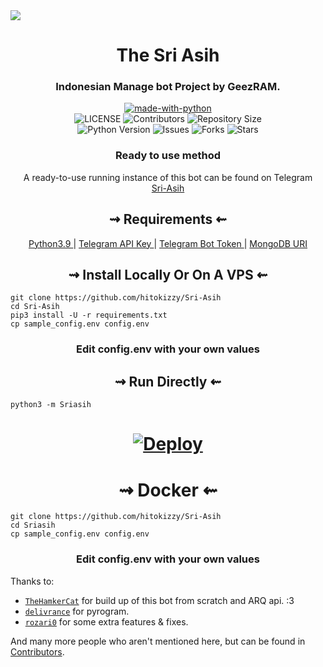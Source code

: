 <img src= "https://telegra.ph/file/5d71546548f5a2e3a896e.png">

<h1 align="center">
    The Sri Asih
</h1>

<h3 align="center">
    Indonesian Manage bot Project by GeezRAM.
</h3>


<p align="center">
    <a href="https://python.org">
        <img src="http://forthebadge.com/images/badges/made-with-python.svg" alt="made-with-python">
    </a>
    </a> <br>
    <img src="https://img.shields.io/github/license/hitokizzy/Sri-Asih?style=for-the-badge&logo=appveyor" alt="LICENSE">
    <img src="https://img.shields.io/github/contributors/hitokizzy/Sri-Asih?style=for-the-badge&logo=appveyor" alt="Contributors">
    <img src="https://img.shields.io/github/repo-size/hitokizzy/Sri-Asih?style=for-the-badge&logo=appveyor" alt="Repository Size"> <br>
    <img src="https://img.shields.io/badge/python-3.9-green?style=for-the-badge&logo=appveyor" alt="Python Version">
    <img src="https://img.shields.io/github/issues/hitokizzy/Sri-Asih?style=for-the-badge&logo=appveyor" alt="Issues">
    <img src="https://img.shields.io/github/forks/hitokizzy/Sri-Asih?style=for-the-badge&logo=appveyor" alt="Forks">
    <img src="https://img.shields.io/github/stars/hitokizzy/Sri-Asih?style=for-the-badge&logo=appveyor" alt="Stars">
</p>

<h3 align="center">
    Ready to use method
</h3>

<p align="center">
    A ready-to-use running instance of this bot can be found on Telegram <br>
    <a href="https://t.me/geezramrobot"> Sri-Asih </a>
</p>

<h2 align="center">
   ⇝ Requirements ⇜
</h2>

<p align="center">
    <a href="https://www.python.org/downloads/release/python-390/"> Python3.9 </a> |
    <a href="https://docs.pyrogram.org/intro/setup#api-keys"> Telegram API Key </a> |
    <a href="https://t.me/botfather"> Telegram Bot Token </a> |
    <a href="https://telegra.ph/How-To-get-Mongodb-URI-04-06"> MongoDB URI </a>
</p>

<h2 align="center">
   ⇝ Install Locally Or On A VPS ⇜
</h2>

```console
git clone https://github.com/hitokizzy/Sri-Asih
cd Sri-Asih
pip3 install -U -r requirements.txt
cp sample_config.env config.env
```

<h3 align="center">
    Edit <b>config.env</b> with your own values
</h3>

<h2 align="center">
   ⇝ Run Directly ⇜
</h2>

```console
python3 -m Sriasih
```



<h1>
    <p align="center">
        <a href="https://heroku.com/deploy?template=https://github.com/hitokizzy/Sri-Asih">
            <img src="https://www.herokucdn.com/deploy/button.svg" alt="Deploy">
        </a>
    </p>
</h1>

<h1 align="center">
   ⇝ Docker ⇜
</h1>

```console
git clone https://github.com/hitokizzy/Sri-Asih
cd Sriasih
cp sample_config.env config.env
```

<h3 align="center">
    Edit <b> config.env </b> with your own values
</h3>


Thanks to:
- [`TheHamkerCat`](https://github.com/TheHamkerCat) for build up of this bot from scratch and ARQ api. :3
- [`delivrance`](https://github.com/delivrance) for pyrogram.
- [`rozari0`](https://github.com/rozari0) for some extra features & fixes.

And many more people who aren't mentioned here, but can be found in [Contributors](https://github.com/hitokizzy/Sri-Asih/graphs/contributors).
